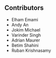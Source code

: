 ## Contributors 

- Elham Emami
- Andy An
- Jokim Michael
- Varinder Singh
- Adrian Maurer
- Betim Shahini
- Ruban Krishnasamy
